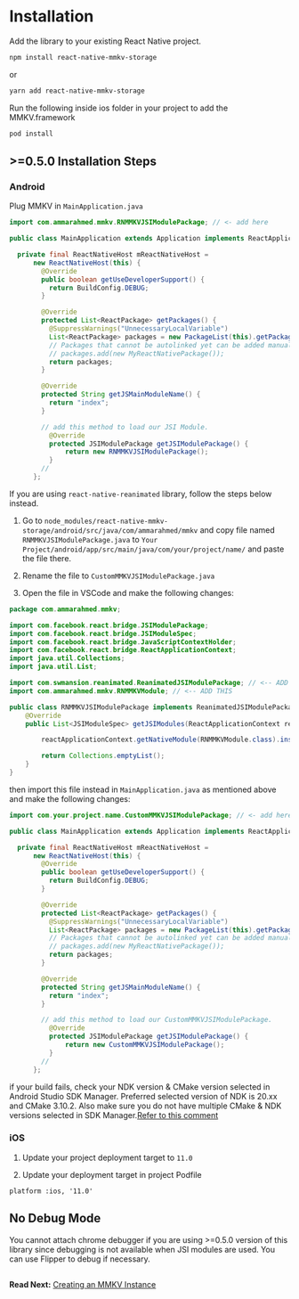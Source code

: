 # Installation

Add the library to your existing React Native project.

```bash
npm install react-native-mmkv-storage
```

or

```bash
yarn add react-native-mmkv-storage
```

Run the following inside ios folder in your project to add the MMKV.framework

```bash
pod install
```

## >=0.5.0 Installation Steps

### Android

Plug MMKV in `MainApplication.java`

```java
import com.ammarahmed.mmkv.RNMMKVJSIModulePackage; // <- add here

public class MainApplication extends Application implements ReactApplication {

  private final ReactNativeHost mReactNativeHost =
      new ReactNativeHost(this) {
        @Override
        public boolean getUseDeveloperSupport() {
          return BuildConfig.DEBUG;
        }

        @Override
        protected List<ReactPackage> getPackages() {
          @SuppressWarnings("UnnecessaryLocalVariable")
          List<ReactPackage> packages = new PackageList(this).getPackages();
          // Packages that cannot be autolinked yet can be added manually here, for example:
          // packages.add(new MyReactNativePackage());
          return packages;
        }

        @Override
        protected String getJSMainModuleName() {
          return "index";
        }

		// add this method to load our JSI Module.
          @Override
          protected JSIModulePackage getJSIModulePackage() {
              return new RNMMKVJSIModulePackage();
          }
		//  
      };
```
If you are using `react-native-reanimated` library, follow the steps below instead.

1. Go to `node_modules/react-native-mmkv-storage/android/src/java/com/ammarahmed/mmkv` and copy file named `RNMMKVJSIModulePackage.java` to `Your Project/android/app/src/main/java/com/your/project/name/` and paste the file there.

2. Rename the file to `CustomMMKVJSIModulePackage.java`

2. Open the file in VSCode and make the following changes:

```java
package com.ammarahmed.mmkv;

import com.facebook.react.bridge.JSIModulePackage;
import com.facebook.react.bridge.JSIModuleSpec;
import com.facebook.react.bridge.JavaScriptContextHolder;
import com.facebook.react.bridge.ReactApplicationContext;
import java.util.Collections;
import java.util.List;

import com.swmansion.reanimated.ReanimatedJSIModulePackage; // <-- ADD THIS
import com.ammarahmed.mmkv.RNMMKVModule; // <-- ADD THIS

public class RNMMKVJSIModulePackage implements ReanimatedJSIModulePackage  { // <--- REPLACE JSIModulePackage with ReanimatedJSIModulePackage
    @Override
    public List<JSIModuleSpec> getJSIModules(ReactApplicationContext reactApplicationContext, JavaScriptContextHolder jsContext) {

        reactApplicationContext.getNativeModule(RNMMKVModule.class).installLib(jsContext, reactApplicationContext.getFilesDir().getAbsolutePath() + "/mmkv");

        return Collections.emptyList();
    }
}

```
then import this file instead in `MainApplication.java` as mentioned above and make the following changes:

```java
import com.your.project.name.CustomMMKVJSIModulePackage; // <- add here

public class MainApplication extends Application implements ReactApplication {

  private final ReactNativeHost mReactNativeHost =
      new ReactNativeHost(this) {
        @Override
        public boolean getUseDeveloperSupport() {
          return BuildConfig.DEBUG;
        }

        @Override
        protected List<ReactPackage> getPackages() {
          @SuppressWarnings("UnnecessaryLocalVariable")
          List<ReactPackage> packages = new PackageList(this).getPackages();
          // Packages that cannot be autolinked yet can be added manually here, for example:
          // packages.add(new MyReactNativePackage());
          return packages;
        }

        @Override
        protected String getJSMainModuleName() {
          return "index";
        }

		// add this method to load our CustomMMKVJSIModulePackage.
          @Override
          protected JSIModulePackage getJSIModulePackage() {
              return new CustomMMKVJSIModulePackage();
          }
		//  
      };
```





if your build fails, check your NDK version & CMake version selected in Android Studio SDK Manager. Preferred selected version of NDK is 20.xx and CMake 3.10.2. Also make sure you do not have multiple CMake & NDK versions selected in SDK Manager.[Refer to this comment](https://github.com/ammarahm-ed/react-native-mmkv-storage/issues/67#issuecomment-801467636)

### iOS


1. Update your project deployment target to `11.0`

2. Update your deployment target in project Podfile

```
platform :ios, '11.0'
```

## No Debug Mode
You cannot attach chrome debugger if you are using >=0.5.0 version of this library since debugging is not available when JSI modules are used. You can use Flipper to debug if necessary.

## 

**Read Next:** [Creating an MMKV Instance](creatinginstance.md)
